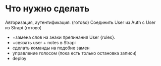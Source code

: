 # Что нужно сделать

 Авторизация, аутентификация. (готово)
 Соединить User из Auth с User из Strapi (готово)

+ +замена слов на знаки препинания User {rules}.
+ +связать user + notes в Strapi
+ сделать команды на подобие замен
+ управление голосом (пока есть только остановка записи)
+ deploy

